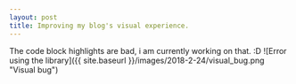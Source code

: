 ```yaml
---
layout: post
title: Improving my blog's visual experience.
---
```


The code block highlights are bad, i am currently working on that. :D
![Error using the library]({{ site.baseurl }}/images/2018-2-24/visual_bug.png "Visual bug")
